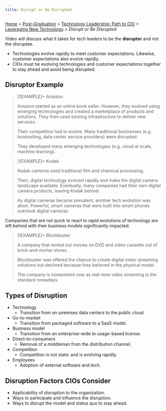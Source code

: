 ```yaml
---
title: Disrupt or Be Disrupted
---
```


[Home](../../../index.md) > [Post-Graduation](../../index.md) > [Technology Leadership: Path to CIO](../index.md) > [Leveraging New Technology](./index.md) > *Disrupt or Be Disrupted*

Video will discuss what it takes for tech leaders to be the **disrupter** and not the disruptee.

- Technologies evolve rapidly to meet customer expectations. Likewise, customer expectations also evolve rapidly.
- CIOs must tie evolving technologies and customer expectations together to stay ahead and avoid being disrupted.

## Disruptor Example

> [!EXAMPLE]+ Amazon
>
> Amazon started as an online book seller. However, they evolved using emerging technologies and created a marketplace of products and solutions. They then used existing infrastructure to deliver new services.
>
> Their competition had to evolve. Many traditional businesses (e.g. bookselling, data center service providers) were disrupted.
>
> They developed many emerging technologies (e.g. cloud at scale, machine learning).

> [!EXAMPLE]+ Kodak
>
> Kodak cameras used traditional film and chemical processing.
>
> Then, digital technology evolved rapidly and make the digital camera landscape available. Eventually, many companies had their own digital camera products, leaving Kodak behind.
>
> As digital cameras became prevalent, another tech evolution was afoot. Powerful, smart cameras that were built into smart phones overtook digital cameras.

Companies that are not quick to react to rapid evolutions of technology are left behind with their business models significantly impacted.

> [!EXAMPLE]+ Blockbuster
>
> A company that rented out movies on DVD and video cassette out of brick-and-mortar stores.
>
> Blockbuster was offered the chance to create digital video streaming solutions but declined because they believed in the physical model.
>
> The company is nonexistent now as real-time video streaming is the standard nowadays.

## Types of Disruption

- Technology
  - Transition from on-premises data centers to the public cloud.
- Go-to-market
  - Transition from packaged software to a SaaS model.
- Business model
  - Transition from an enterprise-wide to usage-based license.
- Direct-to-consumers
  - Removal of a middleman from the distribution channel.
- Competition
  - Competition is not static and is evolving rapidly.
- Employees
  - Adoption of external software and tech.

## Disruption Factors CIOs Consider

- Applicability of disruption to the organization.
- Ways to participate and influence the disruption.
- Ways to disrupt the model and status quo to stay ahead.

